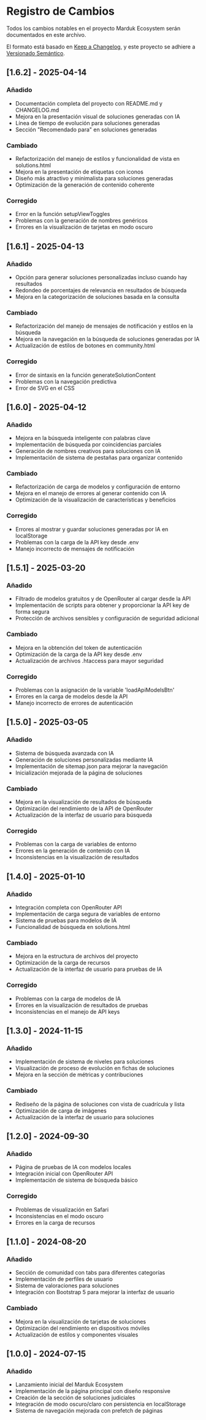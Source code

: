 # Registro de Cambios

Todos los cambios notables en el proyecto Marduk Ecosystem serán documentados en este archivo.

El formato está basado en [Keep a Changelog](https://keepachangelog.com/es-ES/1.0.0/),
y este proyecto se adhiere a [Versionado Semántico](https://semver.org/lang/es/).

## [1.6.2] - 2025-04-14

### Añadido
- Documentación completa del proyecto con README.md y CHANGELOG.md
- Mejora en la presentación visual de soluciones generadas con IA
- Línea de tiempo de evolución para soluciones generadas
- Sección "Recomendado para" en soluciones generadas

### Cambiado
- Refactorización del manejo de estilos y funcionalidad de vista en solutions.html
- Mejora en la presentación de etiquetas con iconos
- Diseño más atractivo y minimalista para soluciones generadas
- Optimización de la generación de contenido coherente

### Corregido
- Error en la función setupViewToggles
- Problemas con la generación de nombres genéricos
- Errores en la visualización de tarjetas en modo oscuro

## [1.6.1] - 2025-04-13

### Añadido
- Opción para generar soluciones personalizadas incluso cuando hay resultados
- Redondeo de porcentajes de relevancia en resultados de búsqueda
- Mejora en la categorización de soluciones basada en la consulta

### Cambiado
- Refactorización del manejo de mensajes de notificación y estilos en la búsqueda
- Mejora en la navegación en la búsqueda de soluciones generadas por IA
- Actualización de estilos de botones en community.html

### Corregido
- Error de sintaxis en la función generateSolutionContent
- Problemas con la navegación predictiva
- Error de SVG en el CSS

## [1.6.0] - 2025-04-12

### Añadido
- Mejora en la búsqueda inteligente con palabras clave
- Implementación de búsqueda por coincidencias parciales
- Generación de nombres creativos para soluciones con IA
- Implementación de sistema de pestañas para organizar contenido

### Cambiado
- Refactorización de carga de modelos y configuración de entorno
- Mejora en el manejo de errores al generar contenido con IA
- Optimización de la visualización de características y beneficios

### Corregido
- Errores al mostrar y guardar soluciones generadas por IA en localStorage
- Problemas con la carga de la API key desde .env
- Manejo incorrecto de mensajes de notificación

## [1.5.1] - 2025-03-20

### Añadido
- Filtrado de modelos gratuitos y de OpenRouter al cargar desde la API
- Implementación de scripts para obtener y proporcionar la API key de forma segura
- Protección de archivos sensibles y configuración de seguridad adicional

### Cambiado
- Mejora en la obtención del token de autenticación
- Optimización de la carga de la API key desde .env
- Actualización de archivos .htaccess para mayor seguridad

### Corregido
- Problemas con la asignación de la variable 'loadApiModelsBtn'
- Errores en la carga de modelos desde la API
- Manejo incorrecto de errores de autenticación

## [1.5.0] - 2025-03-05

### Añadido
- Sistema de búsqueda avanzada con IA
- Generación de soluciones personalizadas mediante IA
- Implementación de sitemap.json para mejorar la navegación
- Inicialización mejorada de la página de soluciones

### Cambiado
- Mejora en la visualización de resultados de búsqueda
- Optimización del rendimiento de la API de OpenRouter
- Actualización de la interfaz de usuario para búsqueda

### Corregido
- Problemas con la carga de variables de entorno
- Errores en la generación de contenido con IA
- Inconsistencias en la visualización de resultados

## [1.4.0] - 2025-01-10

### Añadido
- Integración completa con OpenRouter API
- Implementación de carga segura de variables de entorno
- Sistema de pruebas para modelos de IA
- Funcionalidad de búsqueda en solutions.html

### Cambiado
- Mejora en la estructura de archivos del proyecto
- Optimización de la carga de recursos
- Actualización de la interfaz de usuario para pruebas de IA

### Corregido
- Problemas con la carga de modelos de IA
- Errores en la visualización de resultados de pruebas
- Inconsistencias en el manejo de API keys

## [1.3.0] - 2024-11-15

### Añadido
- Implementación de sistema de niveles para soluciones
- Visualización de proceso de evolución en fichas de soluciones
- Mejora en la sección de métricas y contribuciones

### Cambiado
- Rediseño de la página de soluciones con vista de cuadrícula y lista
- Optimización de carga de imágenes
- Actualización de la interfaz de usuario para soluciones

## [1.2.0] - 2024-09-30

### Añadido
- Página de pruebas de IA con modelos locales
- Integración inicial con OpenRouter API
- Implementación de sistema de búsqueda básico

### Corregido
- Problemas de visualización en Safari
- Inconsistencias en el modo oscuro
- Errores en la carga de recursos

## [1.1.0] - 2024-08-20

### Añadido
- Sección de comunidad con tabs para diferentes categorías
- Implementación de perfiles de usuario
- Sistema de valoraciones para soluciones
- Integración con Bootstrap 5 para mejorar la interfaz de usuario

### Cambiado
- Mejora en la visualización de tarjetas de soluciones
- Optimización del rendimiento en dispositivos móviles
- Actualización de estilos y componentes visuales

## [1.0.0] - 2024-07-15

### Añadido
- Lanzamiento inicial del Marduk Ecosystem
- Implementación de la página principal con diseño responsive
- Creación de la sección de soluciones judiciales
- Integración de modo oscuro/claro con persistencia en localStorage
- Sistema de navegación mejorada con prefetch de páginas
